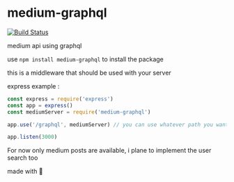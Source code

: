 # medium-graphql

[![Build Status](https://travis-ci.org/jsparanoguy/medium-graphql.svg?branch=master)](https://travis-ci.org/jsparanoguy/medium-graphql)

medium api using graphql

use ``npm install medium-graphql`` to install the package

this is a middleware that should be used with your server 

express example :
```javascript
const express = require('express')
const app = express()
const mediumServer = require('medium-graphql')

app.use('/graphql', mediumServer) // you can use whatever path you want for the middleware

app.listen(3000)
```
For now only medium posts are available, i plane to implement the user search too

made with :heartbeat:
